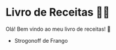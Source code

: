 # Livro de Receitas :woman_cook:

Olá! Bem vindo ao meu livro de receitas! :wave:

- Strogonoff de Frango
